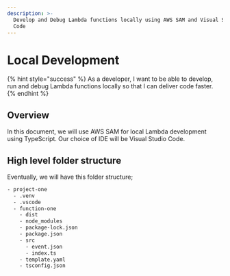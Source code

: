 ```yaml
---
description: >-
  Develop and Debug Lambda functions locally using AWS SAM and Visual Studio
  Code
---
```


# Local Development

{% hint style="success" %}
As a developer, I want to be able to develop, run and debug Lambda functions locally so that I can deliver code faster.
{% endhint %}

## Overview

In this document, we will use AWS SAM for local Lambda development using TypeScript. Our choice of IDE will be Visual Studio Code.

## High level folder structure

Eventually, we will have this folder structure;

```bash
- project-one
  - .venv
  - .vscode
  - function-one
    - dist
    - node_modules
    - package-lock.json
    - package.json
    - src
      - event.json
      - index.ts
    - template.yaml
    - tsconfig.json
```
